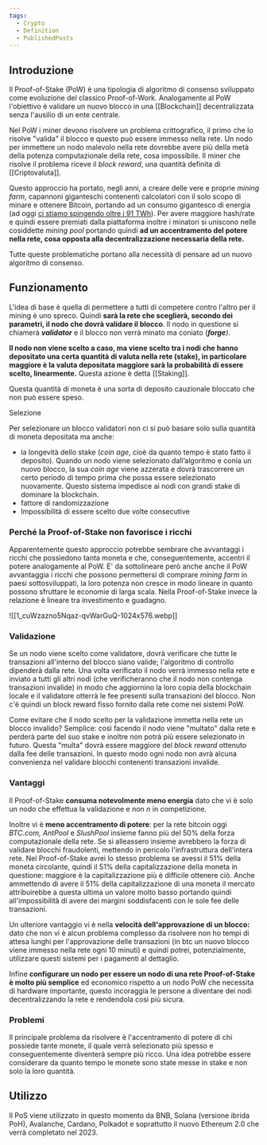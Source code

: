 ```yaml
---
tags:
  - Crypto
  - Definition
  - PublishedPosts
---
```



## Introduzione

Il Proof-of-Stake (PoW) è una tipologia di algoritmo di consenso sviluppato come evoluzione del classico Proof-of-Work. Analogamente al PoW l'obiettivo è validare un nuovo blocco in una [[Blockchain]] decentralizzata senza l'ausilio di un ente centrale.

Nel PoW i miner devono risolvere un problema crittografico, il primo che lo risolve "valida" il blocco e questo può essere immesso nella rete. Un nodo per immettere un nodo malevolo nella rete dovrebbe avere più della metà della potenza computazionale della rete, cosa impossibile. Il miner che risolve il problema riceve il _block reward_, una quantità definita di [[Criptovaluta]].

Questo approccio ha portato, negli anni, a creare delle vere e proprie _mining farm_, capannoni giganteschi contenenti calcolatori con il solo scopo di minare e ottenere Bitcoin, portando ad un consumo gigantesco di energia (ad oggi [ci stiamo spingendo oltre i 91 TWh](https://www.punto-informatico.it/bitcoin-energivoro-mining-consuma-91-twh-anno/)). Per avere maggiore hash/rate e quindi essere premiati dalla piattaforma inoltre i minatori si uniscono nelle cosiddette _mining pool_ portando quindi **ad un accentramento del potere nella rete, cosa opposta alla decentralizzazione necessaria della rete.**

Tutte queste problematiche portano alla necessità di pensare ad un nuovo algoritmo di consenso.

## Funzionamento

L'idea di base è quella di permettere a tutti di competere contro l'altro per il mining è uno spreco. Quindi **sarà la rete che sceglierà, secondo dei parametri, il nodo che dovrà validare il blocco**. Il nodo in questione si chiamerà **_validator_** e il blocco non verrà minato ma coniato (_**forge**)_.

**Il nodo non viene scelto a caso, ma viene scelto tra i nodi che hanno depositato una certa quantità di valuta nella rete (stake), in particolare maggiore è la valuta depositata maggiore sarà la probabilità di essere scelto, linearmente.**
Questa azione è detta [[Staking]].

Questa quantità di moneta è una sorta di deposito cauzionale bloccato che non può essere speso.

Selezione

Per selezionare un blocco validatori non ci si può basare solo sulla quantità di moneta depositata ma anche:

- la longevità dello stake (_coin age_, cioè da quanto tempo è stato fatto il deposito). Quando un nodo viene selezionato dall’algoritmo e conia un nuovo blocco, la sua _coin age_ viene azzerata e dovrà trascorrere un certo periodo di tempo prima che possa essere selezionato nuovamente. Questo sistema impedisce ai nodi con grandi stake di dominare la blockchain.
- fattore di randomizzazione
- Impossibilità di essere scelto due volte consecutive

### Perché la Proof-of-Stake non favorisce i ricchi

Apparentemente questo approccio potrebbe sembrare che avvantaggi i ricchi che possiedono tanta moneta e che, conseguentemente, accentri il potere analogamente al PoW. E' da sottolineare però anche anche il PoW avvantaggia i ricchi che possono permettersi di comprare _mining farm_ in paesi sottosviluppati, la loro potenza non cresce in modo lineare in quanto possono sfruttare le economie di larga scala. Nella Proof-of-Stake invece la relazione è lineare tra investimento e guadagno.

![[1_cuWzazno5Nqaz-qvWarGuQ-1024x576.webp]]

### Validazione

Se un nodo viene scelto come validatore, dovrà verificare che tutte le transazioni all'interno del blocco siano valide; l'algoritmo di controllo dipenderà dalla rete. Una volta verificato il nodo verrà immesso nella rete e inviato a tutti gli altri nodi (che verificheranno che il nodo non contenga transazioni invalide) in modo che aggiornino la loro copia della blockchain locale e il validatore otterrà le fee presenti sulla transazioni del blocco. Non c'è quindi un block reward fisso fornito dalla rete come nei sistemi PoW.

Come evitare che il nodo scelto per la validazione immetta nella rete un blocco invalido? Semplice: così facendo il nodo viene "multato" dalla rete e perderà parte del suo stake e inoltre non potrà più essere selezionato in futuro. Questa "multa" dovrà essere maggiore del _block reward_ ottenuto dalla fee delle transazioni. In questo modo ogni nodo non avrà alcuna convenienza nel validare blocchi contenenti transazioni invalide.

### Vantaggi

Il Proof-of-Stake **consuma notevolmente meno energia** dato che vi è solo un nodo che effettua la validazione e non _n_ in competizione.

Inoltre vi è **meno accentramento di potere**: per la rete bitcoin oggi _BTC.com, AntPool_ e _SlushPool_ insieme fanno più del 50% della forza computazionale della rete. Se si alleassero insieme avrebbero la forza di validare blocchi fraudolenti, mettendo in pericolo l'infrastruttura dell'intera rete. Nel Proof-of-Stake avrei lo stesso problema se avessi il 51% della moneta circolante, quindi il 51% della capitalizzazione della moneta in questione: maggiore è la capitalizzazione più è difficile ottenere ciò. Anche ammettendo di avere il 51% della capitalizzazione di una moneta il mercato attribuirebbe a questa ultima un valore molto basso portando quindi all'impossibilità di avere dei margini soddisfacenti con le sole fee delle transazioni.

Un ulteriore vantaggio vi è nella **velocità dell'approvazione di un blocco:** dato che non vi è alcun problema complesso da risolvere non ho tempi di attesa lunghi per l'approvazione delle transazioni (in btc un nuovo blocco viene immesso nella rete ogni 10 minuti) e quindi potrei, potenzialmente, utilizzare questi sistemi per i pagamenti al dettaglio.

Infine **configurare un nodo per essere un nodo di una rete Proof-of-Stake è molto più semplice** ed economico rispetto a un nodo PoW che necessita di hardware importante, questo incoraggia le persone a diventare dei nodi decentralizzando la rete e rendendola così più sicura.

### Problemi

Il principale problema da risolvere è l'accentramento di potere di chi possiede tante monete, il quale verrà selezionato più spesso e conseguentemente diventerà sempre più ricco. Una idea potrebbe essere considerare da quanto tempo le monete sono state messe in stake e non solo la loro quantità.

## Utilizzo

Il PoS viene utilizzato in questo momento da BNB, Solana (versione ibrida PoH), Avalanche, Cardano, Polkadot e soprattutto il nuovo Ethereum 2.0 che verrà completato nel 2023.
